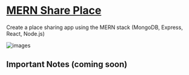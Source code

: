 # [MERN Share Place](https://www.udemy.com/course/react-nodejs-express-mongodb-the-mern-fullstack-guide/)

Create a place sharing app using the MERN stack (MongoDB, Express, React, Node.js)

![images](https://github.com/nuhptr/mern-share-place/assets/50306963/85740533-070f-475d-bb09-fdf504dd6d60)

## Important Notes (coming soon)

